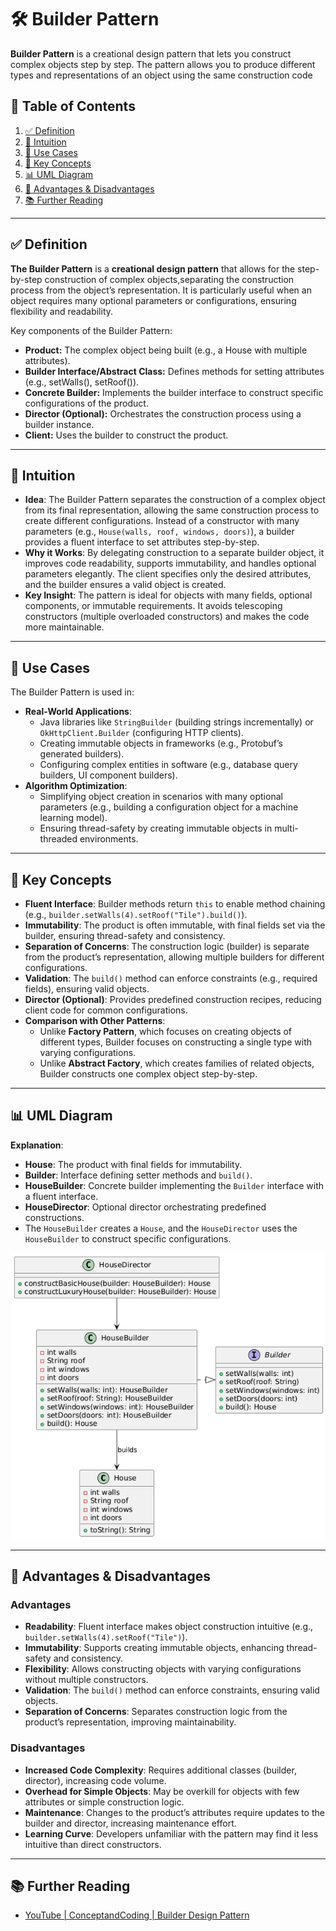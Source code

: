 # 🛠️ Builder Pattern

**Builder Pattern** is a creational design pattern that lets you construct complex objects step by step. The pattern
allows you to produce different types and representations of an object using the same construction code

## 📑 Table of Contents

1. [✅ Definition](#-definition)
2. [🤔 Intuition](#-intuition)
3. [📌 Use Cases](#-use-cases)
4. [🧠 Key Concepts](#-key-concepts)
5. [📊 UML Diagram](#-uml-diagram)
6. [🎯 Advantages & Disadvantages](#-advantages--disadvantages)
7. [📚 Further Reading](#-further-reading)

---

## ✅ Definition

**The Builder Pattern** is a **creational design pattern** that allows for the step-by-step construction of complex
objects,separating the construction process from the object’s representation. It is particularly useful when an object
requires many optional parameters or configurations, ensuring flexibility and readability.

Key components of the Builder Pattern:

- **Product:** The complex object being built (e.g., a House with multiple attributes).
- **Builder Interface/Abstract Class:** Defines methods for setting attributes (e.g., setWalls(), setRoof()).
- **Concrete Builder:** Implements the builder interface to construct specific configurations of the product.
- **Director (Optional):** Orchestrates the construction process using a builder instance.
- **Client:** Uses the builder to construct the product.

---

## 🤔 Intuition

- **Idea**: The Builder Pattern separates the construction of a complex object from its final representation, allowing
  the same construction process to create different configurations. Instead of a constructor with many parameters (e.g.,
  `House(walls, roof, windows, doors)`), a builder provides a fluent interface to set attributes step-by-step.
- **Why it Works**: By delegating construction to a separate builder object, it improves code readability, supports
  immutability, and handles optional parameters elegantly. The client specifies only the desired attributes, and the
  builder ensures a valid object is created.
- **Key Insight**: The pattern is ideal for objects with many fields, optional components, or immutable requirements. It
  avoids telescoping constructors (multiple overloaded constructors) and makes the code more maintainable.

---

## 📌 Use Cases

The Builder Pattern is used in:

- **Real-World Applications**:
    - Java libraries like `StringBuilder` (building strings incrementally) or `OkHttpClient.Builder` (configuring HTTP
      clients).
    - Creating immutable objects in frameworks (e.g., Protobuf’s generated builders).
    - Configuring complex entities in software (e.g., database query builders, UI component builders).
- **Algorithm Optimization**:
    - Simplifying object creation in scenarios with many optional parameters (e.g., building a configuration object for
      a machine learning model).
    - Ensuring thread-safety by creating immutable objects in multi-threaded environments.

---

## 🧠 Key Concepts

- **Fluent Interface**: Builder methods return `this` to enable method chaining (e.g.,
  `builder.setWalls(4).setRoof("Tile").build()`).
- **Immutability**: The product is often immutable, with final fields set via the builder, ensuring thread-safety and
  consistency.
- **Separation of Concerns**: The construction logic (builder) is separate from the product’s representation, allowing
  multiple builders for different configurations.
- **Validation**: The `build()` method can enforce constraints (e.g., required fields), ensuring valid objects.
- **Director (Optional)**: Provides predefined construction recipes, reducing client code for common configurations.
- **Comparison with Other Patterns**:
    - Unlike **Factory Pattern**, which focuses on creating objects of different types, Builder focuses on constructing
      a single type with varying configurations.
    - Unlike **Abstract Factory**, which creates families of related objects, Builder constructs one complex object
      step-by-step.

---

## 📊 UML Diagram

**Explanation**:

- **House**: The product with final fields for immutability.
- **Builder**: Interface defining setter methods and `build()`.
- **HouseBuilder**: Concrete builder implementing the `Builder` interface with a fluent interface.
- **HouseDirector**: Optional director orchestrating predefined constructions.
- The `HouseBuilder` creates a `House`, and the `HouseDirector` uses the `HouseBuilder` to construct specific
  configurations.

<p align="center">
 <img src="../../../diagrams/builder-uml.png" alt="Decorator UML"/>
</p>

---

## 🎯 Advantages & Disadvantages

### Advantages

- **Readability**: Fluent interface makes object construction intuitive (e.g., `builder.setWalls(4).setRoof("Tile")`).
- **Immutability**: Supports creating immutable objects, enhancing thread-safety and consistency.
- **Flexibility**: Allows constructing objects with varying configurations without multiple constructors.
- **Validation**: The `build()` method can enforce constraints, ensuring valid objects.
- **Separation of Concerns**: Separates construction logic from the product’s representation, improving maintainability.

### Disadvantages

- **Increased Code Complexity**: Requires additional classes (builder, director), increasing code volume.
- **Overhead for Simple Objects**: May be overkill for objects with few attributes or simple construction logic.
- **Maintenance**: Changes to the product’s attributes require updates to the builder and director, increasing
  maintenance effort.
- **Learning Curve**: Developers unfamiliar with the pattern may find it less intuitive than direct constructors.

---

## 📚 Further Reading

- [YouTube | ConceptandCoding | Builder Design Pattern](https://www.youtube.com/watch?v=qOLRxN5eVC0)
